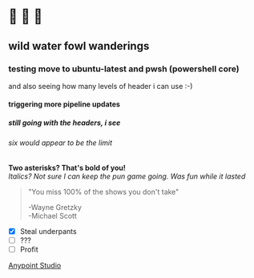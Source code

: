 # :see_no_evil: :hear_no_evil: :speak_no_evil:
## wild water fowl wanderings
### testing move to ubuntu-latest and pwsh (powershell core)
and also seeing how many levels of header i can use :-)
#### triggering more pipeline updates
##### still going with the headers, i see
###### six would appear to be the limit
**Two asterisks? That's bold of you!**  
*Italics? Not sure I can keep the pun game going. Was fun while it lasted*
>"You miss 100% of the shows you don't take"
>   
>   \-Wayne Gretzky  
>       \-Michael Scott

- [x] Steal underpants
- [ ] ???
- [ ] Profit

[Anypoint Studio](https://anypoint.mulesoft.com/)

<!-- 
Ordered List	1. First item
2. Second item
3. Third item
Unordered List	- First item
- Second item
- Third item
Code	`code`
Horizontal Rule	---
Link	[title](https://www.example.com)
Image	![alt text](image.jpg)

Table	| Syntax | Description |
| ----------- | ----------- |
| Header | Title |
| Paragraph | Text |
Fenced Code Block	```
{
  "firstName": "John",
  "lastName": "Smith",
  "age": 25
}
```
Footnote	Here's a sentence with a footnote. [^1]

[^1]: This is the footnote.
Heading ID	### My Great Heading {#custom-id}
Definition List	term
: definition
Strikethrough	~~The world is flat.~~

Emoji
(see also Copying and Pasting Emoji)	That is so funny! :joy:
Highlight	I need to highlight these ==very important words==.
Subscript	H~2~O
Superscript	X^2^ 
-->
